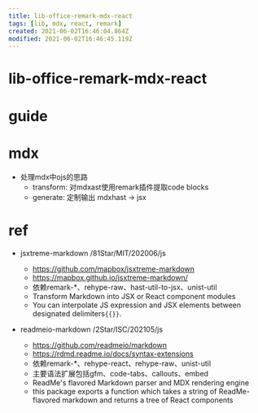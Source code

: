 ```yaml
---
title: lib-office-remark-mdx-react
tags: [lib, mdx, react, remark]
created: 2021-06-02T16:46:04.864Z
modified: 2021-06-02T16:46:45.119Z
---
```


# lib-office-remark-mdx-react

# guide

# mdx
- 处理mdx中ojs的思路
  - transform: 对mdxast使用remark插件提取code blocks
  - generate: 定制输出 mdxhast -> jsx

# ref

- jsxtreme-markdown /81Star/MIT/202006/js
  - https://github.com/mapbox/jsxtreme-markdown
  - https://mapbox.github.io/jsxtreme-markdown/
  - 依赖remark-*、rehype-raw、hast-util-to-jsx、unist-util
  - Transform Markdown into JSX or React component modules
  - You can interpolate JS expression and JSX elements between designated delimiters`{{}}`.

- readmeio-markdown /2Star/ISC/202105/js
  - https://github.com/readmeio/markdown
  - https://rdmd.readme.io/docs/syntax-extensions
  - 依赖remark-*、rehype-react、rehype-raw、unist-util
  - 主要语法扩展包括gfm、code-tabs、callouts、embed
  - ReadMe's flavored Markdown parser and MDX rendering engine
  - this package exports a function which takes a string of ReadMe-flavored markdown and returns a tree of React components
